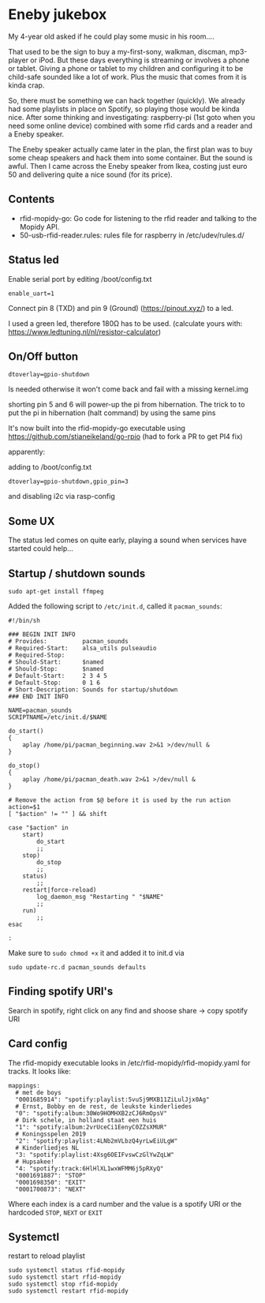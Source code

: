 # Eneby jukebox

My 4-year old asked if he could play some music in his room....

That used to be the sign to buy a my-first-sony, walkman, discman, mp3-player or iPod. But these days everything is streaming or involves a phone or tablet.
Giving a phone or tablet to my children and configuring it to be child-safe sounded like a lot of work. Plus the music that comes from it is kinda crap.

So, there must be something we can hack together (quickly). We already had some playlists in place on Spotify, so playing those would be kinda nice. After some thinking and investigating: raspberry-pi (1st goto when you need some online device) combined with some rfid cards and a reader and a Eneby speaker.

The Eneby speaker actually came later in the plan, the first plan was to buy some cheap speakers and hack them into some container. But the sound is awful.
Then I came across the Eneby speaker from Ikea, costing just euro 50 and delivering quite a nice sound (for its price).

## Contents

- rfid-mopidy-go: Go code for listening to the rfid reader and talking to the Mopidy API.
- 50-usb-rfid-reader.rules: rules file for raspberry in /etc/udev/rules.d/

## Status led

Enable serial port by editing /boot/config.txt

```
enable_uart=1
```

Connect pin 8 (TXD) and pin 9 (Ground) (https://pinout.xyz/) to a led.

I used a green led, therefore 180Ω has to be used. (calculate yours with: https://www.ledtuning.nl/nl/resistor-calculator)  

## On/Off button

```
dtoverlay=gpio-shutdown
```
Is needed otherwise it won't come back and fail with a missing kernel.img


shorting pin 5 and 6 will power-up the pi from hibernation. The trick to to put the pi in hibernation (halt command) by using the same pins

It's now built into the rfid-mopidy-go executable using https://github.com/stianeikeland/go-rpio (had to fork a PR to get PI4 fix)

apparently:

adding to /boot/config.txt
```
dtoverlay=gpio-shutdown,gpio_pin=3
```

and disabling i2c via rasp-config

## Some UX

The status led comes on quite early, playing a sound when services have started could help...

## Startup / shutdown sounds

```
sudo apt-get install ffmpeg
```

Added the following script to `/etc/init.d`, called it `pacman_sounds`:

```
#!/bin/sh

### BEGIN INIT INFO
# Provides:          pacman_sounds
# Required-Start:    alsa_utils pulseaudio
# Required-Stop:     
# Should-Start:      $named
# Should-Stop:       $named
# Default-Start:     2 3 4 5
# Default-Stop:      0 1 6
# Short-Description: Sounds for startup/shutdown
### END INIT INFO

NAME=pacman_sounds
SCRIPTNAME=/etc/init.d/$NAME

do_start()
{
    aplay /home/pi/pacman_beginning.wav 2>&1 >/dev/null &
}

do_stop()
{
    aplay /home/pi/pacman_death.wav 2>&1 >/dev/null &
}

# Remove the action from $@ before it is used by the run action
action=$1
[ "$action" != "" ] && shift

case "$action" in
    start)
        do_start
        ;;
    stop)
        do_stop
        ;;
    status)
        ;;
    restart|force-reload)
        log_daemon_msg "Restarting " "$NAME"
        ;;
    run)
        ;;
esac

:
```

Make sure to `sudo chmod +x` it
and added it to init.d via

```
sudo update-rc.d pacman_sounds defaults
```

## Finding spotify URI's

Search in spotify, right click on any find and shoose share -> copy spotify URI

## Card config

The rfid-mopidy executable looks in /etc/rfid-mopidy/rfid-mopidy.yaml for tracks. It looks like:
```
mappings:
  # met de boys
  "0001685914": "spotify:playlist:5vuSj9MXB11ZiLulJjx0Ag"
  # Ernst, Bobby en de rest, de leukste kinderliedes
  "0": "spotify:album:30Wo9HOMHXB2zCJ6RmOpsV"
  # Dirk schele, in holland staat een huis
  "1": "spotify:album:2vrUceCi1EenyC0ZZsXMUR"
  # Koningsspelen 2019
  "2": "spotify:playlist:4LNb2mVLbzQ4yrLwEiULgW"
  # Kinderliedjes NL
  "3: "spotify:playlist:4Xsg6OEIFvswCzGlYwZqLW"
  # Hupsakee!
  "4: "spotify:track:6HlHlXL1wxWFMM6j5pRXyQ"
  "0001691887": "STOP"
  "0001698350": "EXIT"
  "0001700873": "NEXT"
``` 

Where each index is a card number and the value is a spotify URI or the hardcoded `STOP`, `NEXT` or `EXIT`

## Systemctl

restart to reload playlist

```
sudo systemctl status rfid-mopidy
sudo systemctl start rfid-mopidy
sudo systemctl stop rfid-mopidy
sudo systemctl restart rfid-mopidy
```